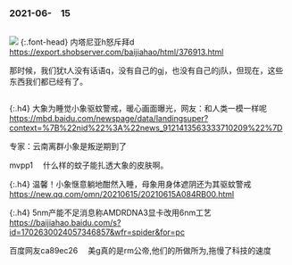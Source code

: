 ### 2021-06-　15
```note
```
![](https://static4.porn-images-xxx.com/upload/20191025/711/727331/4.jpg)
{:.font-head}
内塔尼亚h怒斥拜d
<br>[
https://export.shobserver.com/baijiahao/html/376913.html
](
https://export.shobserver.com/baijiahao/html/376913.html
)

那时候，我们犹t人没有话语q，没有自己的gj，也没有自己的j队，但现在，这些东西我们都已经有了。

```tip
```

{:.h4}
大象为睡觉小象驱蚊警戒，暖心画面曝光，网友：和人类一模一样呢
<br>[
https://mbd.baidu.com/newspage/data/landingsuper?context=%7B%22nid%22%3A%22news_9121413563333710209%22%7D
](
https://mbd.baidu.com/newspage/data/landingsuper?context=%7B%22nid%22%3A%22news_9121413563333710209%22%7D
)

专家：云南离群小象是叛逆期到了

mvpp1　
什么样的蚊子能扎透大象的皮肤啊。

{:.h4}
温馨！小象惬意躺地酣然入睡，母象用身体遮阴还为其驱蚊警戒
<br>[
https://new.qq.com/omn/20210615/20210615A084RB00.html
](
https://new.qq.com/omn/20210615/20210615A084RB00.html
)

{:.h4}
5nm产能不足消息称AMDRDNA3显卡改用6nm工艺
<br>[
https://baijiahao.baidu.com/s?id=1702630024057346857&wfr=spider&for=pc
](
https://baijiahao.baidu.com/s?id=1702630024057346857&wfr=spider&for=pc
)

百度网友ca89ec26　
美g真的是rm公帝,他们的所做所为,拖慢了科技的速度
